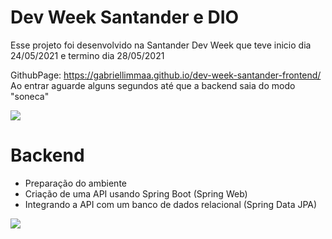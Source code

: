 
# Dev Week Santander e DIO
Esse projeto foi desenvolvido na Santander Dev Week que teve inicio dia 24/05/2021 e termino dia 28/05/2021<br /> 

GithubPage: https://gabriellimmaa.github.io/dev-week-santander-frontend/<br /> 
Ao entrar aguarde alguns segundos até que a backend saia do modo "soneca"

![](https://cdn.discordapp.com/attachments/771470980324524043/847594651405385778/linha.png)<br /> 

# Backend

  - Preparação do ambiente
  - Criação de uma API usando Spring Boot (Spring Web)
  - Integrando a API com um banco de dados relacional (Spring Data JPA)

![](https://cdn.discordapp.com/attachments/771470980324524043/847594346516971520/dev-week.png)
